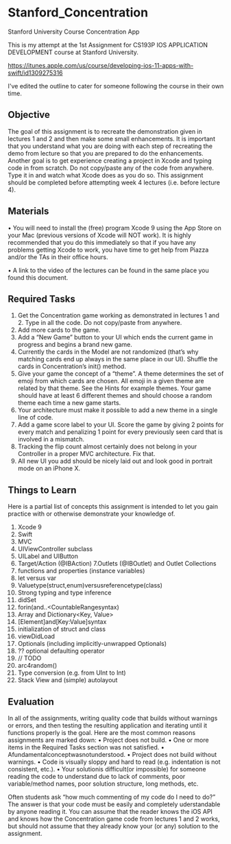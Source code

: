 # Stanford_Concentration
Stanford University Course Concentration App

This is my attempt at the 1st Assignment for CS193P IOS APPLICATION DEVELOPMENT course at Stanford University.

https://itunes.apple.com/us/course/developing-ios-11-apps-with-swift/id1309275316

I've edited the outline to cater for someone following the course in their own time. 

## Objective
The goal of this assignment is to recreate the demonstration given in lectures 1 and 2 and then make some small enhancements. 
It is important that you understand what you are doing with each step of recreating the demo from lecture so that you are prepared to do the enhancements.
Another goal is to get experience creating a project in Xcode and typing code in from scratch. Do not copy/paste any of the code from anywhere. Type it in 
and watch what Xcode does as you do so. This assignment should be completed before attempting week 4 lectures 
(i.e. before lecture 4).


## Materials
• You will need to install the (free) program Xcode 9 using the App Store on your Mac (previous versions of Xcode will NOT work). It is highly recommended that you do this immediately so that if you have any problems getting Xcode to work, you have time to get help from Piazza and/or the TAs in their office hours.

• A link to the video of the lectures can be found in the same place you found this document.

## Required Tasks
1. Get the Concentration game working as demonstrated in lectures 1 and 2. Type in all the code. Do not copy/paste from anywhere.
2. Add more cards to the game.
3. Add a “New Game” button to your UI which ends the current game in progress and begins a brand new game.
4. Currently the cards in the Model are not randomized (that’s why matching cards end up always in the same place in our UI). Shuffle the cards in Concentration’s init() method.
5. Give your game the concept of a “theme”. A theme determines the set of emoji from which cards are chosen. All emoji in a given theme are related by that theme. See the Hints for example themes. Your game should have at least 6 different themes and should choose a random theme each time a new game starts.
6. Your architecture must make it possible to add a new theme in a single line of code.
7. Add a game score label to your UI. Score the game by giving 2 points for every match and penalizing 1 point for every previously seen card that is involved in a mismatch.
8. Tracking the flip count almost certainly does not belong in your Controller in a proper MVC architecture. Fix that.
9. All new UI you add should be nicely laid out and look good in portrait mode on an iPhone X.

## Things to Learn
Here is a partial list of concepts this assignment is intended to let you gain practice with or otherwise demonstrate your knowledge of.
1. Xcode 9
2. Swift
3. MVC
4. UIViewController subclass
5. UILabel and UIButton
6. Target/Action (@IBAction)
7.Outlets (@IBOutlet) and Outlet Collections 
8. functions and properties (instance variables) 
9. let versus var
10. Valuetype(struct,enum)versusreferencetype(class)
11. Strong typing and type inference
12. didSet
13. forin(and..<CountableRangesyntax)
14. Array<Element> and Dictionary<Key, Value>
15. [Element]and[Key:Value]syntax
16. initialization of struct and class
17. viewDidLoad
18. Optionals (including implicitly-unwrapped Optionals)
19. ?? optional defaulting operator
20. // TODO
21. arc4random()
22. Type conversion (e.g. from UInt to Int)
23. Stack View and (simple) autolayout

## Evaluation
In all of the assignments, writing quality code that builds without warnings or errors, and then testing the resulting application and iterating until it functions properly is the goal.
Here are the most common reasons assignments are marked down:
• Project does not build.
• One or more items in the Required Tasks section was not satisfied.
• Afundamentalconceptwasnotunderstood.
• Project does not build without warnings.
• Code is visually sloppy and hard to read (e.g. indentation is not consistent, etc.).
• Your solutionis difficult(or impossible) for someone reading the code to understand due to lack of comments, poor variable/method names, poor solution structure, long methods, etc.

Often students ask “how much commenting of my code do I need to do?” The answer is that your code must be easily and completely uderstandable by anyone reading it. 
You can assume that the reader knows the iOS API and knows how the Concentration game code from lectures 1 and 2 works, but should not assume that they already know your (or any) solution to the assignment.
